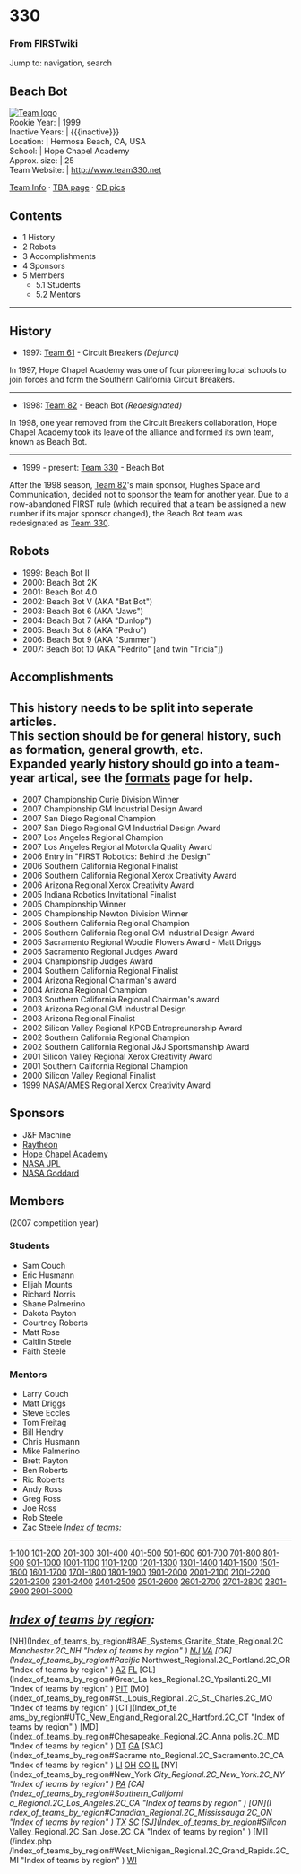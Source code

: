 # 330

### From FIRSTwiki

Jump to: navigation, search

Beach Bot  
---  
[![Team logo](/media/b/b2/Theteamlogo.jpg)](Image:Theteamlogo.jpg
"Team logo" )  
Rookie Year: | 1999  
Inactive Years: | {{{inactive}}}  
Location: | Hermosa Beach, CA, USA  
School: | Hope Chapel Academy  
Approx. size: | 25  
Team Website: | <http://www.team330.net>  
  
[Team Info](http://frclinks.appspot.com/t/330
"http://frclinks.appspot.com/t/330" ) · [TBA
page](http://www.thebluealliance.net/tbatv/team.php?team=330
"http://www.thebluealliance.net/tbatv/team.php?team=330" ) · [CD
pics](http://www.chiefdelphi.com/media/photos/tags/frc330
"http://www.chiefdelphi.com/media/photos/tags/frc330" )  
  
## Contents

  * 1 History
  * 2 Robots
  * 3 Accomplishments
  * 4 Sponsors
  * 5 Members
    * 5.1 Students
    * 5.2 Mentors  
---  
  

## History

  * 1997: [Team 61](Team_61 "Team 61" ) \- Circuit Breakers _(Defunct)_

In 1997, Hope Chapel Academy was one of four pioneering local schools to join
forces and form the Southern California Circuit Breakers.

* * *

  * 1998: [Team 82](Team_82 "Team 82" ) \- Beach Bot _(Redesignated)_

In 1998, one year removed from the Circuit Breakers collaboration, Hope Chapel
Academy took its leave of the alliance and formed its own team, known as Beach
Bot.

* * *

  * 1999 - present: [Team 330](Team_330 "Team 330" ) \- Beach Bot 

After the 1998 season, [Team 82](Team_82 "Team 82" )'s main
sponsor, Hughes Space and Communication, decided not to sponsor the team for
another year. Due to a now-abandoned FIRST rule (which required that a team be
assigned a new number if its major sponsor changed), the Beach Bot team was
redesignated as [Team 330](Team_330 "Team 330" ).


## Robots

  * 1999: Beach Bot II 
  * 2000: Beach Bot 2K 
  * 2001: Beach Bot 4.0 
  * 2002: Beach Bot V (AKA "Bat Bot") 
  * 2003: Beach Bot 6 (AKA "Jaws") 
  * 2004: Beach Bot 7 (AKA "Dunlop") 
  * 2005: Beach Bot 8 (AKA "Pedro") 
  * 2006: Beach Bot 9 (AKA "Summer") 
  * 2007: Beach Bot 10 (AKA "Pedrito" [and twin "Tricia"]) 


## Accomplishments

**This history needs to be split into seperate articles.**   
This section should be for general history, such as formation, general growth,
etc.  
Expanded yearly history should go into a team-year artical, see the
[formats](FIRSTwiki:Page_formats "FIRSTwiki:Page formats" ) page
for help.  
---  
  
  * 2007 Championship Curie Division Winner 
  * 2007 Championship GM Industrial Design Award 
  * 2007 San Diego Regional Champion 
  * 2007 San Diego Regional GM Industrial Design Award 
  * 2007 Los Angeles Regional Champion 
  * 2007 Los Angeles Regional Motorola Quality Award 
  * 2006 Entry in "FIRST Robotics: Behind the Design" 
  * 2006 Southern California Regional Finalist 
  * 2006 Southern California Regional Xerox Creativity Award 
  * 2006 Arizona Regional Xerox Creativity Award 
  * 2005 Indiana Robotics Invitational Finalist 
  * 2005 Championship Winner 
  * 2005 Championship Newton Division Winner 
  * 2005 Southern California Regional Champion 
  * 2005 Southern California Regional GM Industrial Design Award 
  * 2005 Sacramento Regional Woodie Flowers Award - Matt Driggs 
  * 2005 Sacramento Regional Judges Award 
  * 2004 Championship Judges Award 
  * 2004 Southern California Regional Finalist 
  * 2004 Arizona Regional Chairman's award 
  * 2004 Arizona Regional Champion 
  * 2003 Southern California Regional Chairman's award 
  * 2003 Arizona Regional GM Industrial Design 
  * 2003 Arizona Regional Finalist 
  * 2002 Silicon Valley Regional KPCB Entrepreunership Award 
  * 2002 Southern California Regional Champion 
  * 2002 Southern California Regional J&amp;J Sportsmanship Award 
  * 2001 Silicon Valley Regional Xerox Creativity Award 
  * 2001 Southern California Regional Champion 
  * 2000 Silicon Valley Regional Finalist 
  * 1999 NASA/AMES Regional Xerox Creativity Award 


## Sponsors

  * J&amp;F Machine 
  * [Raytheon](http://www.raytheon.com "http://www.raytheon.com" )
  * [Hope Chapel Academy](http://www.hopechapel.org/Ministries/hopeacademy.html "http://www.hopechapel.org/Ministries/hopeacademy.html" )
  * [NASA JPL](http://www.jpl.nasa.gov/ "http://www.jpl.nasa.gov/" )
  * [NASA Goddard](http://www.gsfc.nasa.gov/ "http://www.gsfc.nasa.gov/" )


## Members

(2007 competition year)


### Students

  * Sam Couch 
  * Eric Husmann 
  * Elijah Mounts 
  * Richard Norris 
  * Shane Palmerino 
  * Dakota Payton 
  * Courtney Roberts 
  * Matt Rose 
  * Caitlin Steele 
  * Faith Steele 


### Mentors

  * Larry Couch 
  * Matt Driggs 
  * Steve Eccles 
  * Tom Freitag 
  * Bill Hendry 
  * Chris Husmann 
  * Mike Palmerino 
  * Brett Payton 
  * Ben Roberts 
  * Ric Roberts 
  * Andy Ross 
  * Greg Ross 
  * Joe Ross 
  * Rob Steele 
  * Zac Steele 
_[Index of teams](Index_of_teams "Index of teams" ):_  
---  
  
[1-100](Index_of_teams#1-100 "Index of teams" )
[101-200](Index_of_teams#101-200 "Index of teams" )
[201-300](Index_of_teams#201-300 "Index of teams" )
[301-400](Index_of_teams#301-400 "Index of teams" )
[401-500](Index_of_teams#401-500 "Index of teams" )
[501-600](Index_of_teams#501-600 "Index of teams" )
[601-700](Index_of_teams#601-700 "Index of teams" )
[701-800](Index_of_teams#701-800 "Index of teams" )
[801-900](Index_of_teams#801-900 "Index of teams" )
[901-1000](Index_of_teams#901-1000 "Index of teams" )
[1001-1100](Index_of_teams#1001-1100 "Index of teams" )
[1101-1200](Index_of_teams#1101-1200 "Index of teams" )
[1201-1300](Index_of_teams#1201-1300 "Index of teams" )
[1301-1400](Index_of_teams#1301-1400 "Index of teams" )
[1401-1500](Index_of_teams#1401-1500 "Index of teams" )
[1501-1600](Index_of_teams#1501-1600 "Index of teams" )
[1601-1700](Index_of_teams#1601-1700 "Index of teams" )
[1701-1800](Index_of_teams#1701-1800 "Index of teams" )
[1801-1900](Index_of_teams#1801-1900 "Index of teams" )
[1901-2000](Index_of_teams#1901-2000 "Index of teams" )
[2001-2100](Index_of_teams#2001-2100 "Index of teams" )
[2101-2200](Index_of_teams#2101-2200 "Index of teams" )
[2201-2300](Index_of_teams#2201-2300 "Index of teams" )
[2301-2400](Index_of_teams#2301-2400 "Index of teams" )
[2401-2500](Index_of_teams#2401-2500 "Index of teams" )
[2501-2600](Index_of_teams#2501-2600 "Index of teams" )
[2601-2700](Index_of_teams#2601-2700 "Index of teams" )
[2701-2800](Index_of_teams#2701-2800 "Index of teams" )
[2801-2900](Index_of_teams#2801-2900 "Index of teams" )
[2901-3000](Index_of_teams#2901-3000 "Index of teams" )  
  
_[Index of teams by region](Index_of_teams_by_region "Index of
teams by region" ):_  
---  
  
[NH](Index_of_teams_by_region#BAE_Systems_Granite_State_Regional.2C
_Manchester.2C_NH "Index of teams by region" )
[NJ](Index_of_teams_by_region#New_Jersey_Regional.2C_Trenton.2C_NJ
"Index of teams by region" )
[VA](Index_of_teams_by_region#NASA.2FVCU_Regional.2C_Richmond.2C_VA
"Index of teams by region" ) [OR](Index_of_teams_by_region#Pacific_
Northwest_Regional.2C_Portland.2C_OR "Index of teams by region" )
[AZ](Index_of_teams_by_region#Arizona_Regional.2C_Phoenix.2C_AZ
"Index of teams by region" )
[FL](Index_of_teams_by_region#Florida_Regional.2C_Orlando.2C_FL
"Index of teams by region" ) [GL](Index_of_teams_by_region#Great_La
kes_Regional.2C_Ypsilanti.2C_MI "Index of teams by region" ) [PIT](
Index_of_teams_by_region#Pittsburgh_Regional.2C_Pittsburgh.2C_PA "Index of
teams by region" ) [MO](Index_of_teams_by_region#St._Louis_Regional
.2C_St._Charles.2C_MO "Index of teams by region" ) [CT](Index_of_te
ams_by_region#UTC_New_England_Regional.2C_Hartford.2C_CT "Index of teams by
region" ) [MD](Index_of_teams_by_region#Chesapeake_Regional.2C_Anna
polis.2C_MD "Index of teams by region" )
[DT](Index_of_teams_by_region#Detroit_Regional.2C_Detroit.2C_MI
"Index of teams by region" )
[GA](Index_of_teams_by_region#Peachtree_Regional.2C_Duluth.2C_GA
"Index of teams by region" ) [SAC](Index_of_teams_by_region#Sacrame
nto_Regional.2C_Sacramento.2C_CA "Index of teams by region" ) [LI](
Index_of_teams_by_region#SBPLI_Long_Island_Regional.2C_Brentwood.2C_NY "Index
of teams by region" )
[OH](Index_of_teams_by_region#Buckeye_Regional.2C_Cleveland.2C_OH
"Index of teams by region" )
[CO](Index_of_teams_by_region#Colorado_Regional.2C_Denver.2C_CO
"Index of teams by region" )
[IL](Index_of_teams_by_region#Midwest_Regional.2C_Evanston.2C_IL
"Index of teams by region" ) [NY](Index_of_teams_by_region#New_York
_City_Regional.2C_New_York.2C_NY "Index of teams by region" ) [PA](
Index_of_teams_by_region#Philadelphia_Regional.2C_Philadelphia.2C_PA "Index of
teams by region" ) [CA](Index_of_teams_by_region#Southern_Californi
a_Regional.2C_Los_Angeles.2C_CA "Index of teams by region" ) [ON](I
ndex_of_teams_by_region#Canadian_Regional.2C_Mississauga.2C_ON "Index of teams
by region" )
[TX](Index_of_teams_by_region#Lone_Star_Regional.2C_Houston.2C_TX
"Index of teams by region" )
[SC](Index_of_teams_by_region#Palmetto_Regional.2C_Columbia.2C_SC
"Index of teams by region" ) [SJ](Index_of_teams_by_region#Silicon_
Valley_Regional.2C_San_Jose.2C_CA "Index of teams by region" ) [MI](/index.php
/Index_of_teams_by_region#West_Michigan_Regional.2C_Grand_Rapids.2C_MI "Index
of teams by region" )
[WI](Index_of_teams_by_region#Wisconsin_Regional.2C_Milwaukee.2C_WI
"Index of teams by region" )  
  
